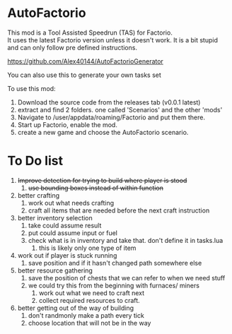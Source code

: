 # AutoFactorio

This mod is a Tool Assisted Speedrun (TAS) for Factorio.  
It uses the latest Factorio version unless it doesn't work.
It is a bit stupid and can only follow pre defined instructions.


https://github.com/Alex40144/AutoFactorioGenerator

You can also use this to generate your own tasks set


To use this mod:  
1. Download the source code from the releases tab (v0.0.1 latest)  
2. extract and find 2 folders. one called 'Scenarios' and the other 'mods'  
3. Navigate to /user/appdata/roaming/Factorio and put them there.  
4. Start up Factorio, enable the mod.
5. create a new game and choose the AutoFactorio scenario.  


# To Do list
1. ~~Improve detection for trying to build where player is stood~~
   1. ~~use bounding boxes instead of within function~~
2. better crafting
   1. work out what needs crafting
   2. craft all items that are needed before the next craft instruction
3. better inventory selection
   1. take could assume result
   2. put could assume input or fuel
   3. check what is in inventory and take that. don't define it in tasks.lua
      1. this is likely only one type of item
4. work out if player is stuck running
   1. save position and if it hasn't changed path somewhere else
5. better resource gathering
   1. save the position of chests that we can refer to when we need stuff
   2. we could try this from the beginning with furnaces/ miners
      1. work out what we need to craft next
      2. collect required resources to craft.
6. better getting out of the way of building
   1. don't randmonly make a path every tick
   2. choose location that will not be in the way